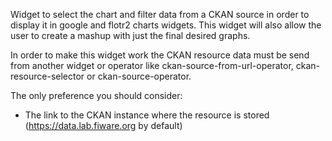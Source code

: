 Widget to select the chart and filter data from a CKAN source in order to display it in google and flotr2 charts widgets. This widget will also allow the user to create a mashup with just the final desired graphs.

In order to make this widget work the CKAN resource data must be send from another widget or operator like ckan-source-from-url-operator, ckan-resource-selector or ckan-source-operator.

The only preference you should consider:

* The link to the CKAN instance where the resource is stored (https://data.lab.fiware.org by default)